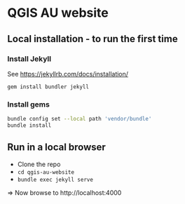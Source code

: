 # QGIS AU website

## Local installation - to run the first time

### Install Jekyll

See https://jekyllrb.com/docs/installation/

`gem install bundler jekyll`

### Install gems

```bash
bundle config set --local path 'vendor/bundle'
bundle install
```

## Run in a local browser

*  Clone the repo
* `cd qgis-au-website`
* `bundle exec jekyll serve`

=> Now browse to http://localhost:4000
